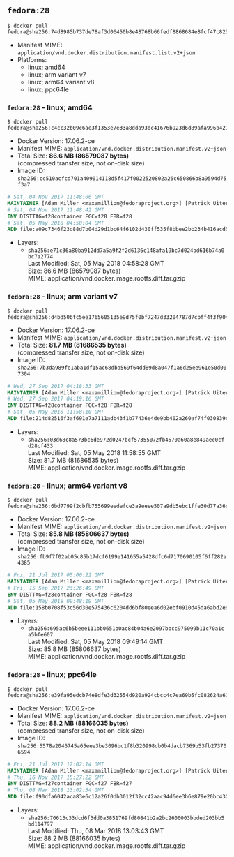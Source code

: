 ## `fedora:28`

```console
$ docker pull fedora@sha256:74d8985b737de78af3d06450b8e48768b66fedf8868684e8fcf47c8253f84282
```

-	Manifest MIME: `application/vnd.docker.distribution.manifest.list.v2+json`
-	Platforms:
	-	linux; amd64
	-	linux; arm variant v7
	-	linux; arm64 variant v8
	-	linux; ppc64le

### `fedora:28` - linux; amd64

```console
$ docker pull fedora@sha256:c4cc32b09c6ae3f1353e7e33a8dda93dc41676b923d6d89afa996b421cc5aa48
```

-	Docker Version: 17.06.2-ce
-	Manifest MIME: `application/vnd.docker.distribution.manifest.v2+json`
-	Total Size: **86.6 MB (86579087 bytes)**  
	(compressed transfer size, not on-disk size)
-	Image ID: `sha256:cc510acfcd701a409014118d5f417f0022520802a26c650866b8a9594d75f3a7`

```dockerfile
# Sat, 04 Nov 2017 11:48:06 GMT
MAINTAINER [Adam Miller <maxamillion@fedoraproject.org>] [Patrick Uiterwijk <patrick@puiterwijk.org>]
# Sat, 04 Nov 2017 11:48:42 GMT
ENV DISTTAG=f28container FGC=f28 FBR=f28
# Sat, 05 May 2018 04:58:04 GMT
ADD file:a09c7346f23d88d7b04d29d1bc64f6102d430ff535f8bbee2bb234b416acd513 in / 
```

-	Layers:
	-	`sha256:e71c36a80ba912dd7a5a9f2f2d6136c148afa19bc7d024bd616b74a0bc7a2774`  
		Last Modified: Sat, 05 May 2018 04:58:28 GMT  
		Size: 86.6 MB (86579087 bytes)  
		MIME: application/vnd.docker.image.rootfs.diff.tar.gzip

### `fedora:28` - linux; arm variant v7

```console
$ docker pull fedora@sha256:d4bd50bfc5ee1765605135e9d75f0bf7247d33204787d7cbff4f3f9048269e3f
```

-	Docker Version: 17.06.2-ce
-	Manifest MIME: `application/vnd.docker.distribution.manifest.v2+json`
-	Total Size: **81.7 MB (81686535 bytes)**  
	(compressed transfer size, not on-disk size)
-	Image ID: `sha256:7b3da989fe1aba1df15ac68dba569f64dd89d8a047f1a6d25ee961e50d007304`

```dockerfile
# Wed, 27 Sep 2017 04:18:33 GMT
MAINTAINER [Adam Miller <maxamillion@fedoraproject.org>] [Patrick Uiterwijk <patrick@puiterwijk.org>]
# Wed, 27 Sep 2017 04:19:16 GMT
ENV DISTTAG=f28container FGC=f28 FBR=f28
# Sat, 05 May 2018 11:58:10 GMT
ADD file:214d82516f3af691e7a7111adb43f1b77436e4de9bb402a260af74f030839cb6 in / 
```

-	Layers:
	-	`sha256:03d68c8a573bc6de972d0247bcf57355072fb4570a60a8e849aec0cfd28cf433`  
		Last Modified: Sat, 05 May 2018 11:58:55 GMT  
		Size: 81.7 MB (81686535 bytes)  
		MIME: application/vnd.docker.image.rootfs.diff.tar.gzip

### `fedora:28` - linux; arm64 variant v8

```console
$ docker pull fedora@sha256:6bd7799f2cbfb755699eedefce3a9eeee507a9db5ebc1ffe30d77a36c3b2f5e2
```

-	Docker Version: 17.06.2-ce
-	Manifest MIME: `application/vnd.docker.distribution.manifest.v2+json`
-	Total Size: **85.8 MB (85806637 bytes)**  
	(compressed transfer size, not on-disk size)
-	Image ID: `sha256:fb9f7f02ab05c85b17dcf6199e141655a5428dfc6d7170690105f6ff282a4385`

```dockerfile
# Fri, 21 Jul 2017 05:00:22 GMT
MAINTAINER [Adam Miller <maxamillion@fedoraproject.org>] [Patrick Uiterwijk <patrick@puiterwijk.org>]
# Fri, 15 Sep 2017 23:26:49 GMT
ENV DISTTAG=f28container FGC=f28 FBR=f28
# Sat, 05 May 2018 09:48:19 GMT
ADD file:158b0708f53c56d30e575436c6204dd6bf80eea6d02ebf0910d45da6abd2e6ca in / 
```

-	Layers:
	-	`sha256:695ac6b5beee111bb0651b0ac84b04a6e2097bbcc975099b11c70a1ca5bfe607`  
		Last Modified: Sat, 05 May 2018 09:49:14 GMT  
		Size: 85.8 MB (85806637 bytes)  
		MIME: application/vnd.docker.image.rootfs.diff.tar.gzip

### `fedora:28` - linux; ppc64le

```console
$ docker pull fedora@sha256:e39fa95edcb74e8dfe3d32554d920a924cbcc4c7ea69b5fc082624a61e493950
```

-	Docker Version: 17.06.2-ce
-	Manifest MIME: `application/vnd.docker.distribution.manifest.v2+json`
-	Total Size: **88.2 MB (88166035 bytes)**  
	(compressed transfer size, not on-disk size)
-	Image ID: `sha256:5578a2046745a65eee3be3096bc1f8b320998db0b4dacb7369b53fb273706594`

```dockerfile
# Fri, 21 Jul 2017 12:02:14 GMT
MAINTAINER [Adam Miller <maxamillion@fedoraproject.org>] [Patrick Uiterwijk <patrick@puiterwijk.org>]
# Thu, 16 Nov 2017 15:27:22 GMT
ENV DISTTAG=f27container FGC=f27 FBR=f27
# Thu, 08 Mar 2018 13:02:34 GMT
ADD file:f90dfa6042aca83e6c12a26f0db3012f32cc42aac94d6ee3b6e879e20bc430ad in / 
```

-	Layers:
	-	`sha256:70613c33dcd6f3dd0a3851769fd80841b2a2bc2600003bbded203bb5bd114797`  
		Last Modified: Thu, 08 Mar 2018 13:03:43 GMT  
		Size: 88.2 MB (88166035 bytes)  
		MIME: application/vnd.docker.image.rootfs.diff.tar.gzip

